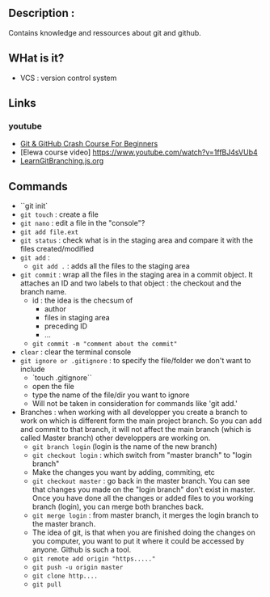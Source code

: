 
## Description : 
Contains knowledge and ressources about git and github.

## WHat is it?
  * VCS : version control system
## Links

### youtube 
  * [Git & GitHub Crash Course For Beginners](https://www.youtube.com/watch?v=SWYqp7iY_Tc)
  * [Elewa course video] https://www.youtube.com/watch?v=1ffBJ4sVUb4
  * [LearnGitBranching.js.org](http://learngitbranching.js.org/)

## Commands
 * ``git init`
 * `git touch` : create a file
 * `git nano` : edit a file in the "console"?
 * `git add file.ext`
 * `git status` : check what is in the staging area and compare it with the files created/modified
 * `git add` :
   * `git add .` : adds all the files to the staging area
 * `git commit` : wrap all the files in the staging area in a commit object. It attaches an ID and two labels to that object  : the checkout and the branch name.
   * id : the idea is the checsum of 
     * author
     * files in staging area
     * preceding ID
     * ...
   * `git commit -m "comment about the commit"`
 * `clear` : clear the terminal console
 * `git ignore or .gitignore` : to specify the file/folder we don't want to include
   * `touch .gitignore``
   * open the file 
   * type the name of the file/dir you want to ignore
   * Will not be taken in consideration for commands like 'git add.'
 * Branches : when working with all developper you create a branch to work on which is different form the main project branch. So you can add and commit to that branch, it will not affect the main branch (which is called Master branch) other developpers are working on.
   * `git branch login` (login is the name of the new branch)
   * `git checkout login` : which switch from "master branch" to "login branch"
   * Make the changes you want by adding, commiting, etc
   * `git checkout master` : go back in the master branch. You can see that changes you made on the "login branch" don't exist in master. Once you have done all the changes or added files to you working branch (login), you can merge both branches back.
   * `git merge login` : from master branch, it merges the login branch to the master branch.
   * The idea of git, is that when you are finished doing the changes on you computer, you want to put it where it could be accessed by anyone. Github is such a tool.
   * `git remote add origin "https....."`
   * `git push -u origin master`
   * `git clone http....`
   * `git pull`
   
   
   
   
